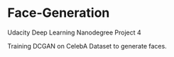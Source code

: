 # Face-Generation

Udacity Deep Learning Nanodegree Project 4

Training DCGAN on CelebA Dataset to generate faces.
